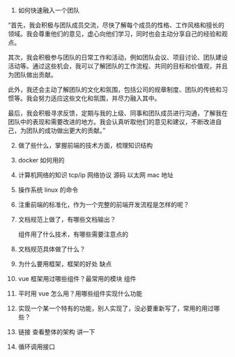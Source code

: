 1. 如何快速融入一个团队

“首先，我会积极与团队成员交流，尽快了解每个成员的性格、工作风格和擅长的领域。我会尊重他们的意见，虚心向他们学习，同时也会主动分享自己的经验和观点。

其次，我会积极参与团队的日常工作和活动，例如团队会议、项目讨论、团队建设活动等。通过这些机会，我可以了解团队的工作流程、共同的目标和价值观，并且为团队做出贡献。

此外，我还会主动了解团队的文化和氛围，包括公司的规章制度、团队的传统和习惯等。我会努力适应这些文化和氛围，并尽力融入其中。

最后，我会积极寻求反馈，定期与我的上级、同事和团队成员进行沟通，了解我在团队中的表现和需要改进的地方。我会认真听取他们的意见和建议，不断改进自己，为团队的成功做出更大的贡献。”

2. 做了些什么，掌握前端的技术方面，梳理知识结构
3. docker 如何用的
4. 计算机网络的知识 tcp/ip 网络协议 源码 以太网 mac 地址
5. 操作系统 linux 的命令
6. 注重前端的标准化，作为一个完整的前端开发流程是怎样的呢？
7. 文档规范上做了，有哪些文档输出？

   组件用了什么技术，有哪些需要注意点的

8. 文档规范具体做了什么？

9. 为什么要用框架，框架的好处 缺点
10. vue 框架用过哪些组件？最常用的模块 组件
11. 平时用 vue 怎么用？用哪些组件实现什么功能
12. 实现一个某一个特有的功能，别人实现了，没必要重新写了，常用的用过哪些？
13. 链接 查看整体的架构 讲一下
14. 循环调用接口
